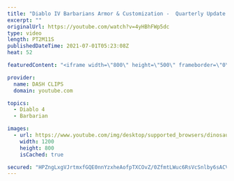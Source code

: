 ```yaml
---
title: "Diablo IV Barbarians Armor & Customization -  Quarterly Update June 2021"
excerpt: ""
originalUrl: https://youtube.com/watch?v=4yHBhFWp5dc
type: video
length: PT2M11S
publishedDateTime: 2021-07-01T05:23:08Z
heat: 52

featuredContent: "<iframe width=\"800\" height=\"500\" frameborder=\"0\" src=\"https://www.youtube.com/embed/4yHBhFWp5dc\" allow=\"accelerometer; autoplay; encrypted-media; gyroscope; picture-in-picture\" allowfullscreen></iframe>"

provider:
  name: DASH CLIPS
  domain: youtube.com

topics:
  - Diablo 4
  - Barbarian

images:
  - url: https://www.youtube.com/img/desktop/supported_browsers/dinosaur.png
    width: 1200
    height: 800
    isCached: true

secured: "HPZngLxgVJrtmxfGQE0nnYzxheAofpTXCOvZ/0ZfmtLWuc6RsVcSnlby6sACVNVbkeBW8ao8rup4+OEBoqXigaCkzVp/DMra30j6wSVFOyfHwiFRF6p6MKnHuKnTB2wNjc2//rm0fFdRYNpP7QC92FDFRyjCzsZ2Rh9FKpsUvvdnnbiE3dTkMPbcFp/cf0urYLFsH7xhGPsBmCyVgU94x0ircQ1C7/hXBE21bSS1CoELDnL8KLCvpslnY3w6EUFfZP6R5u6UZb+d7I0JO2MRQNh1OtcYmxvxadG+ycFm2vUl4PquFEJ+TIm79gtPtppRF92ZY9miwlI+yjkUReK/cNKtzVg0O6Jm/XQC9h2yfpanFMNIxnwh54jVcudJZdSv1IjLfaAHGlDDRZA6dqqbEoCs6QmSGSGx/J2zTzA5eWU=;JbIGa6heeLwV62bqa9N+NQ=="
---
```


